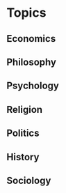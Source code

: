 # Topics

## Economics

## Philosophy

## Psychology

## Religion

## Politics

## History

## Sociology
